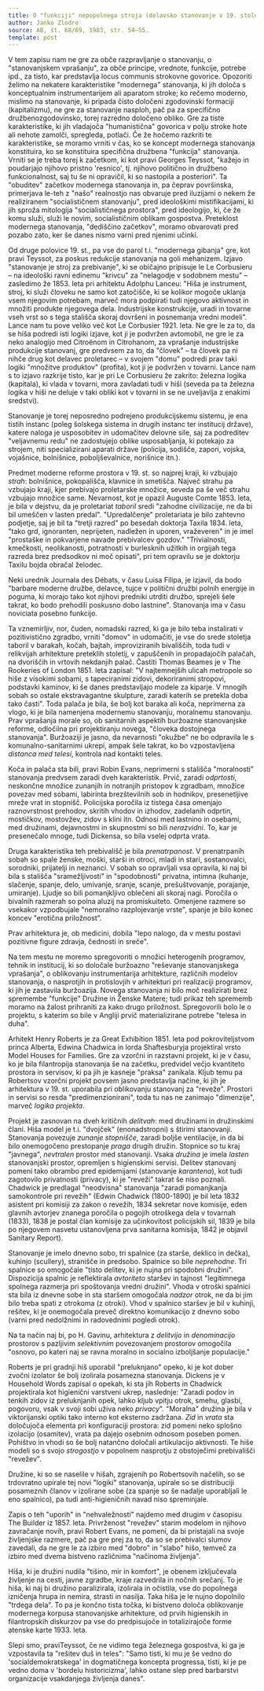 ```yaml
---
title: O "funkciji" nepopolnega stroja (delavsko stanovanje v 19. stoletju)
author: Janko Zlodre
source: AB, št. 68/69, 1983, str. 54—55.
template: post
---
```


V tem zapisu nam ne gre za obče razpravljanje o stanovanju, o "stanovanjskem vprašanju", za obče principe, vrednote, funkcije, potrebe ipd., za tisto, kar predstavlja locus communis strokovne govorice. Opozoriti želimo na nekatere karakteristike "modernega" stanovanja, ki jih določa s konceptualnim instrumentarijem ali aparatom stroke; ko rečemo moderno, mislimo na stanovanje, ki pripada čisto določeni zgodovinski formaciji (kapitalizmu), ne gre za stanovanje nasploh, pač pa za specifično družbenozgodovinsko, torej razredno določeno obliko. Gre za tiste karakteristike, ki jih vladajoča "humanistična" govorica v polju stroke hote ali nehote zamolči, spregleda, potlači. Če že hočemo razkriti te karakteristike, se moramo vrniti v čas, ko se koncept modernega stanovanja konstituira, ko se konstituira specifična družbena "funkcija" stanovanja. Vrniti se je treba torej k začetkom, ki kot pravi Georges Teyssot, "kažejo in poudarjajo njihovo pristno 'resnico', tj. njihovo politično in družbeno funkcionalnost, saj tu še ni opravičil, ki so nastopila a posteriori". Ta "obuditev" začetkov modernega stanovanja in, pa čeprav površinska, primerjava le-teh z "našo" realnostjo nas obvaruje pred iluzijami o nekem že realiziranem "socialističnem stanovanju", pred ideološkimi mistifikacijami, ki jih sproža mitologija "socialističnega prostora", pred ideologijo, ki, če že komu služi, služi le novim, socialističnim oblikam gospostva. Preteklost modernega stanovanja, "dediščino začetkov", moramo obvarovati pred pozabo zato, ker še danes nismo varni pred njenimi učinki.

Od druge polovice 19. st., pa vse do parol t.i. "modernega gibanja" gre, kot pravi Teyssot, za poskus redukcije stanovanja na goli mehanizem. Izjavo "stanovanje je stroj za prebivanje", ki se običajno pripisuje le Le Corbusieru – na ideološki ravni edinemu "krivcu" za "nelagodje v sodobnem mestu" – zasledimo že 1853. leta pri arhitektu Adolphu Lanceu: "Hiša je instrument, stroj, ki služi človeku ne samo kot zatočišče, ki se kolikor mogoče uklanja vsem njegovim potrebam, marveč mora podpirati tudi njegovo aktivnost in množiti produkte njegovega dela. Industrijske konstrukcije, uradi in tovarne vseh vrst so s tega stališča skoraj dovršeni in posnemanja vredni modeli". Lance nam tu pove veliko več kot Le Corbusier 1921. leta. Ne gre le za to, da se hiša podredi isti logiki izjave, kot ji je podvržen avtomobil, ne gre le za neko analogijo med Citroënom in Citrohanom, za vprašanje industrijske produkcije stanovanj, gre predvsem za to, da "človek" – ta človek pa ni nihče drug kot delavec proletarec – v svojem "domu" podredi prav taki logiki "množitve produktov" (profita), kot ji je podvržen v tovarni. Lance nam s to izjavo razkrije tisto, kar je pri Le Corbusieru že zakrito: železna logika (kapitala), ki vlada v tovarni, mora zavladati tudi v hiši (seveda pa ta železna logika v hiši ne deluje v taki obliki kot v tovarni in se ne uveljavlja z enakimi sredstvi).

Stanovanje je torej neposredno podrejeno produkcijskemu sistemu, je ena tistih instanc (poleg šolskega sistema in drugih instanc ter institucij države), katere naloga je usposobitev in udomačitev delovne sile, saj za podreditev "veljavnemu redu" ne zadostujejo oblike usposabljanja, ki potekajo za strojem, niti specializirani aparati države (policija, sodišče, zapori, vojska, vojašnice, bolnišnice, poboljševalnice, norišnice itn.).

Predmet moderne reforme prostora v 19. st. so najprej kraji, ki vzbujajo *strah*: bolnišnice, pokopališča, klavnice in smetišča. Največ strahu pa vzbujajo kraji, kjer prebivajo proletarske množice, seveda pa še več strahu vzbujajo množice same. Nevarnost, kot je opazil Auguste Comte 1853. leta, je bila v dejstvu, da je proletariat *taboril* sredi "zahodne civilizacije, ne da bi bil umeščen v lasten predal". "Upredalčenje" proletariata je bilo zahtevno podjetje, saj je bil ta "tretji razred" po besedah doktorja Taxila 1834. leta, "tako grd, ignoranten, neprijeten, nadležen in uporen, vraževeren" in je imel "prostaške in pokvarjene navade prebivalcev gozdov." "Trivialnosti, kmečkosti, neolikanosti, potratnosti v burlesknih užitkih in orgijah tega razreda brez predsodkov ni moč opisati", pri tem opravilu se je doktorju Taxilu bojda obračal želodec.

Neki urednik Journala des Débats, v času Luisa Filipa, je izjavil, da bodo "barbare moderne družbe, delavce, tujce v politični družbi polnih energije in poguma, ki morajo tako kot njihovi predniki utrditi družbo, sprejeli šele takrat, ko bodo prehodili poskusno dobo lastnine". Stanovanja ima v času noviciata posebno funkcijo.

Ta vznemirljiv, nor, čuden, nomadski razred, ki ga je bilo teba instalirati v pozitivistično zgradbo, vrniti "domov" in udomačiti, je vse do srede stoletja taboril v barakah, kočah, bajtah, improviziranih bivališčih, toda tudi v relikvijah arhitekture preteklih stoletij, v zapuščenih in propadajočih palačah, na dvoriščih in vrtovih nekdanjih palač. Častiti Thomas Beames je v The Rookeries of London 1851. leta zapisal: "V najtemnejših ulicah metropole so hiše z visokimi sobami, s tapeciranimi zidovi, dekoriranimi stropovi, podstavki kaminov, ki še danes predstavljajo modele za kiparje. V mnogih sobah so ostale ekstravagantne skulpture, zaradi katerih se pretekla doba tako časti". Toda palača je bila, še bolj kot baraka ali koča, neprimerna za vlogo, ki je bila namenjena modernemu stanovanju, moralnemu stanovanju. Prav vprašanja morale so, ob sanitarnih aspektih buržoazne stanovanjske reforme, odločilna pri projektiranju novega, "človeka dostojnega stanovanja". Buržoaziji je jasno, da nevarnosti "okužbe" ne bo odpravila le s komunalno-sanitarnimi ukrepi, ampak šele takrat, ko bo vzpostavljena *distanca med telesi*, kontrola nad kontakti teles.

Koča in palača sta bili, pravi Robin Evans, neprimerni s stališča "moralnosti" stanovanja predvsem zaradi dveh karakteristik. Prvič, zaradi *odprtosti*, neskončne množice zunanjih in notranjih pristopov k zgradbam, množice povezav med sobami, labirinta brezštevilnih sob in hodnikov, presenetljive mreže vrat in stopnišč. Policijska poročila iz tistega časa omenjajo raznovrstnost prehodov, skritih vhodov in izhodov, zadelanih odprtin, mostičkov, mostovžev, zidov s klini itn. Odnosi med lastnino in osebami, med družinami, dejavnostmi in skupnostmi so bili *nerazvidni*. To, kar je presenečalo mnoge, tudi Dickensa, so bila vselej odprta vrata.

Druga karakteristika teh prebivališč je bila *prenatrpanost*. V prenatrpanih sobah so spale ženske, moški, starši in otroci, mladi in stari, sostanovalci, sorodniki, prijatelji in neznanci. V sobah so opravljali vsa opravila, ki naj bi bila s stališča "sramežljivosti" in "spodobnosti" privatna, intimna (kuhanje, slačenje, spanje, delo, umivanje, sranje, scanje, prešuštvovanje, porajanje, umiranje). Ljudje so bili pomanjkljivo oblečeni ali skoraj nagi. Poročila o bivalnih razmerah so polna aluzij na promiskuiteto. Omenjene razmere so vsekakor vzpodbujale "nemoralno razplojevanje vrste", spanje je bilo konec koncev "erotična priložnost".

Prav arhitektura je, ob medicini, dobila "lepo nalogo, da v mestu postavi pozitivne figure zdravja, čednosti in sreče".

Na tem mestu ne moremo spregovoriti o množici heterogenih programov, tehnik in institucij, ki so določale buržoazno "reševanje stanovanjskega vprašanja", o oblikovanju instrumentarija arhitekture, različnih modelov stanovanja, o nasprotjih in protislovjih v arhitekturi pri realizaciji programov, ki jih je zastavila buržoazija. Novega stanovanja ni bilo moč realizirati brez spremembe "funkcije" Družine in Ženske Matere; tudi prikaz teh sprememb moramo na žalost prihraniti za kako drugo priložnost. Spregovorili bolo le o projektu, s katerim so bile v Angliji prvič materializirane potrebe "telesa in duha".

Arhitekt Henry Roberts je za Great Exhibition 1851. leta pod pokroviteljstvom princa Alberta, Edwina Chadwica in lorda Shaftesburyja projektiral vrsto Model Houses for Families. Gre za vzorčni in razstavni projekt, ki je v času, ko je bila filantropija stanovanja še na začetku, predvidel večjo kvantiteto prostora in servisov, ki pa jih je kasneje "praksa" zanikala. Kljub temu pa Robertsov vzorčni projekt povsem jasno predstavlja načine, ki jih je arhitektura v 19. st. uporabila pri oblikovanju stanovanj za "reveže". Prostori in servisi so resda "predimenzionirani", toda tu nas ne zanimajo "dimenzije", marveč *logika projekta*.

Projekt je zasnovan na dveh kritičnih *delitvah*: med družinami in družinskimi člani. Hiša model je t.i. "dvojček" (enonadstropni) s štirimi stanovanji. Stanovanja povezuje *zunanje stopnišče*, zaradi boljše ventilacije, in da bi bilo onemogočeno prestopanje *praga* drugih družin. Stopnice so tu kraj "javnega", *nevtralen* prostor med stanovanji. Vsaka *družina* je imela *lasten* stanovanjski prostor, opremljen s higienskimi servisi. Delitev stanovanj pomeni tako obrambo pred epidemijami (stanovanje *karantena*), kot tudi zagotovilo privatnosti (privacy), ki je "reveži" takrat še niso poznali. Chadwick je predlagal "neodvisna" stanovanja "zaradi pomanjkanja samokontrole pri revežih" (Edwin Chadwick (1800-1890) je bil leta 1832 asistent pri komisiji za zakon o revežih, 1834 sekretar nove komisije, eden glavnih avtorjev znanega poročila o pogojih otroškega dela v tovarnah (1833), 1838 je postal član komisije za učinkovitost policijskih sil, 1839 je bila po njegovem nasvetu ustanovljena prva sanitarna komisija, 1842 je objavil Sanitary Report).

Stanovanje je imelo dnevno sobo, tri spalnice (za starše, deklico in dečka), kuhinjo (scullery), stranišče in predsobo. Spalnice so bile *neprehodne*. Tri spalnice so omogočale "tisto delitev, ki je nujna pri spodobni družini". Dispozicija spalnic je reflektirala *avtoriteto* staršev in tajnost "legitimnega spolnega razmerja pri spoštovanja vredni družini". Vhoda v otroški spalnici sta bila iz dnevne sobe in sta staršem omogočala *nadzor* otrok, ne da bi jim bilo treba spati z otrokoma (z otroki). Vhod v spalnico staršev je bil v kuhinji, rešitev, ki je onemogočala preveč direktno komunikacijo z dnevno sobo (varni pred nedolžnimi in radovednimi pogledi otrok).

Na ta način naj bi, po H. Gavinu, arhitektura z *delitvijo* in *denominacijo* prostorov s pazljivim *selektivnim* povezovanjem prostorov omogočila "osnovo, po kateri naj se ravna moralno in socialno izboljšanje populacije."

Roberts je pri gradnji hiš uporabil "preluknjano" opeko, ki je kot dober zvočni izolator še bolj izolirala posamezna stanovanja. Dickens je v Household Words zapisal o opekah, ki sta jih Roberts in Chadwick projektirala kot higienični varstveni ukrep, naslednje: "Zaradi podov in tenkih zidov iz preluknjanih opek, lahko kljub vpitju otrok, smehu, glasbi, pogovoru, vsak v svoji sobi uživa neko *privacy*". "Moralna" družina je bila v viktorijanski optiki tako interno kot eksterno zadržana. *Zid* in *vrata* sta določujoča elementa pri konfiguraciji prostora: zid pomeni neko splošno izolacijo (osamitev), vrata pa dajejo osebnim odnosom poseben pomen. Pohištvo in vhodi so še bolj natančno določali artikulacijo aktivnosti. Te hiše modeli so s svojo *strogostjo* v popolnem nasprotju z obstoječimi prebivališči "revežev".

Družine, ki so se naselile v hišah, zgrajenih po Robertsovih načelih, so se trdovratno upirale tej novi "logiki" stanovanja, upirale so se distribuciji posameznih članov v izolirane sobe (za spanje so še nadalje uporabljali le eno spalnico), pa tudi anti-higieničnih navad niso spreminjale.

Zapis o teh "uporih" in "nehvaležnosti" najdemo med drugim v časopisu The Builder iz 1857. leta. Privrženost "revežev" starim modelom in njihovo zavračanje novih, pravi Robert Evans, ne pomeni, da bi pristajali na svoje življenjske razmere, pač pa gre prej za to, da so se prebivalci slumov zavedali, da ne gre le za izbiro med "dobro" in "slabo" hišo, temveč za izbiro med dvema bistveno različnima "načinoma življenja".

Hiša, ki je družini nudila "tišino, mir in komfort", je obenem izključevala življenje na cesti, javne zgradbe, kraje razvedrila in nočnih srečanj. To je hiša, ki naj bi družino paralizirala, izolirala in očistila, vse do popolnega izničenja hrupa in nemira, strasti in nasilja. Taka hiša je le nujno dopolnilo "trdega dela". To pa je končno tista točka, ki bistveno določa oblikovanje modernega korpusa stanovanjske arhitekture, od prvih higienskih in filantropskih diskurzov pa vse do predpisujoče in totalizirajoče forme atenske karte 1933. leta.

Slepi smo, praviTeyssot, če ne vidimo tega železnega gospostva, ki ga je vzpostavila ta "rešitev duš in teles": "Samo tisti, ki mu je še vedno do 'socialdemokratskega' in dogmatičnega koncepta progressa, tisti, ki je pe vedno doma v 'bordelu historicizma', lahko ostane slep pred barbarstvi organizacije vsakdanjega življenja danes".
